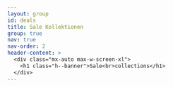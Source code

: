 ```yaml
---
layout: group
id: deals
title: Sale Kollektionen
group: true
nav: true
nav-order: 2
header-content: >
  <div class="mx-auto max-w-screen-xl">
    <h1 class="h--banner">Sale<br>collections</h1>
  </div>
---
```

